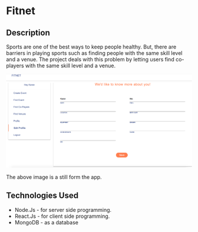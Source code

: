 # Fitnet

## Description

Sports are one of the best ways to keep people healthy. But, there are barriers in playing sports such as finding people with the same skill level and a venue. The project deals with this problem by letting users find co-players with the same skill level and a venue. 

![Image from Fitnet](fitnet.png)

The above image is a still form the app.

## Technologies Used

* Node.Js - for server side programming.
* React.Js - for client side programming.
* MongoDB - as a database